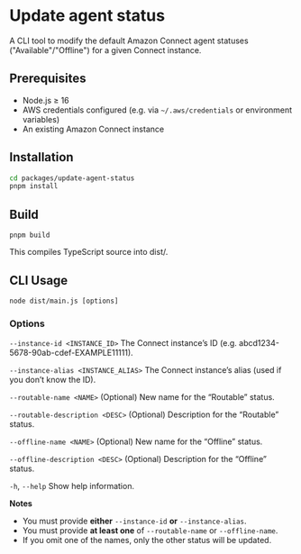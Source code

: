 # Update agent status

A CLI tool to modify the default Amazon Connect agent statuses ("Available"/"Offline") for a given Connect instance.

## Prerequisites

- Node.js ≥ 16
- AWS credentials configured (e.g. via `~/.aws/credentials` or environment variables)
- An existing Amazon Connect instance

## Installation

```bash
cd packages/update-agent-status
pnpm install
```

## Build

```shell
pnpm build
```

This compiles TypeScript source into dist/.

## CLI Usage

```shell
node dist/main.js [options]
```

### Options

`--instance-id <INSTANCE_ID>`
The Connect instance’s ID (e.g. abcd1234-5678-90ab-cdef-EXAMPLE11111).

`--instance-alias <INSTANCE_ALIAS>`
The Connect instance’s alias (used if you don’t know the ID).

`--routable-name <NAME>`
(Optional) New name for the “Routable” status.

`--routable-description <DESC>`
(Optional) Description for the “Routable” status.

`--offline-name <NAME>`
(Optional) New name for the “Offline” status.

`--offline-description <DESC>`
(Optional) Description for the “Offline” status.

`-h`, `--help`
Show help information.

**Notes**

- You must provide **either** `--instance-id` **or** `--instance-alias`.
- You must provide **at least one** of `--routable-name` or `--offline-name`.
- If you omit one of the names, only the other status will be updated.
